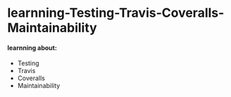# learnning-Testing-Travis-Coveralls-Maintainability
#### learnning about:
- Testing
- Travis 
- Coveralls
- Maintainability
